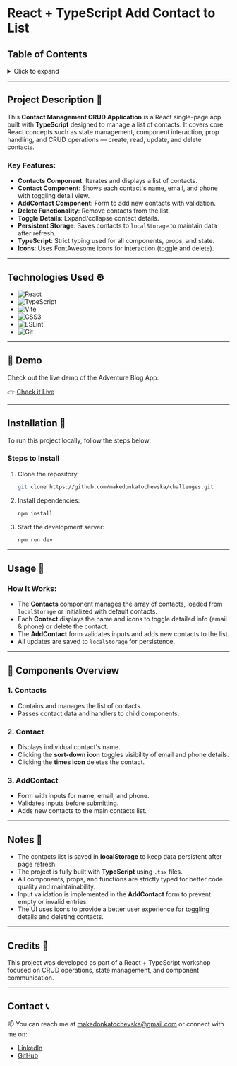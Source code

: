 # React + TypeScript Add Contact to List

## Table of Contents

<details>
  <summary>Click to expand</summary>
  - 📜 Project Description <br>
  - ⚙️ Technologies Used <br>
  - 🔗 Demo <br>
  - 🔨 Installation <br>
  - 🚀 Usage <br>
  - 🧰 Components Overview <br>
  - 📝 Notes <br>
  - 📝 Credits <br>
  - 📞 Contact <br>
</details>

---

## Project Description 📜

This **Contact Management CRUD Application** is a React single-page app built with **TypeScript** designed to manage a list of contacts. It covers core React concepts such as state management, component interaction, prop handling, and CRUD operations — create, read, update, and delete contacts.

### Key Features:

- **Contacts Component**: Iterates and displays a list of contacts.
- **Contact Component**: Shows each contact's name, email, and phone with toggling detail view.
- **AddContact Component**: Form to add new contacts with validation.
- **Delete Functionality**: Remove contacts from the list.
- **Toggle Details**: Expand/collapse contact details.
- **Persistent Storage**: Saves contacts to `localStorage` to maintain data after refresh.
- **TypeScript**: Strict typing used for all components, props, and state.
- **Icons**: Uses FontAwesome icons for interaction (toggle and delete).

---

## Technologies Used ⚙️

- ![React](https://img.shields.io/badge/React-61DAFB?style=flat-square&logo=react&logoColor=black)
- ![TypeScript](https://img.shields.io/badge/TypeScript-3178C6?style=flat-square&logo=typescript&logoColor=white)
- ![Vite](https://img.shields.io/badge/Vite-646CFF?style=flat-square&logo=vite&logoColor=white)
- ![CSS3](https://img.shields.io/badge/CSS3-1572B6?style=flat-square&logo=css3&logoColor=white)
- ![ESLint](https://img.shields.io/badge/ESLint-4B32C3?style=flat-square&logo=eslint&logoColor=white)
- ![Git](https://img.shields.io/badge/Git-F05032?style=flat-square&logo=git&logoColor=white)

---

## 🔗 Demo

Check out the live demo of the Adventure Blog App:

👉 [Check it Live](https://react-addcontacttolist-makedonkat.netlify.app/)

---

## Installation 🔨

To run this project locally, follow the steps below:

### Steps to Install

1. Clone the repository:

   ```bash
   git clone https://github.com/makedonkatochevska/challenges.git
   ```

2. Install dependencies:

   ```bash
   npm install
   ```

3. Start the development server:

   ```bash
   npm run dev
   ```

---

## Usage 🚀

### How It Works:

- The **Contacts** component manages the array of contacts, loaded from `localStorage` or initialized with default contacts.
- Each **Contact** displays the name and icons to toggle detailed info (email & phone) or delete the contact.
- The **AddContact** form validates inputs and adds new contacts to the list.
- All updates are saved to `localStorage` for persistence.

---

## 🧰 Components Overview

### 1. **Contacts**

- Contains and manages the list of contacts.
- Passes contact data and handlers to child components.

### 2. **Contact**

- Displays individual contact's name.
- Clicking the **sort-down icon** toggles visibility of email and phone details.
- Clicking the **times icon** deletes the contact.

### 3. **AddContact**

- Form with inputs for name, email, and phone.
- Validates inputs before submitting.
- Adds new contacts to the main contacts list.

---

## Notes 📝

- The contacts list is saved in **localStorage** to keep data persistent after page refresh.
- The project is fully built with **TypeScript** using `.tsx` files.
- All components, props, and functions are strictly typed for better code quality and maintainability.
- Input validation is implemented in the **AddContact** form to prevent empty or invalid entries.
- The UI uses icons to provide a better user experience for toggling details and deleting contacts.

---

## Credits 📝

This project was developed as part of a React + TypeScript workshop focused on CRUD operations, state management, and component communication.

---

## Contact 📞

📫 You can reach me at [makedonkatochevska@gmail.com](mailto:makedonkatochevska@gmail.com) or connect with me on:

- [LinkedIn](https://www.linkedin.com/in/makedonka-tochevska)
- [GitHub](https://github.com/makedonkatochevska)
